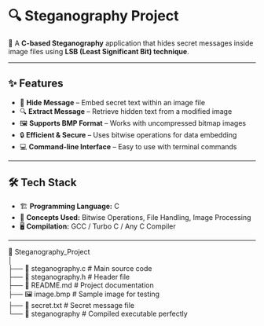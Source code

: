 # 🔍 Steganography Project  

🚀 A **C-based Steganography** application that hides secret messages inside image files using **LSB (Least Significant Bit) technique**.  

---

## ✨ Features  
- 📝 **Hide Message** – Embed secret text within an image file  
- 🔍 **Extract Message** – Retrieve hidden text from a modified image  
- 🖼️ **Supports BMP Format** – Works with uncompressed bitmap images  
- 🔒 **Efficient & Secure** – Uses bitwise operations for data embedding  
- 💻 **Command-line Interface** – Easy to use with terminal commands  

---

## 🛠 Tech Stack  
- 🏗 **Programming Language:** C  
- 🔢 **Concepts Used:** Bitwise Operations, File Handling, Image Processing  
- 🖥 **Compilation:** GCC / Turbo C / Any C Compiler  

---
📂 Steganography_Project  
│  
├── 📄 steganography.c   # Main source code  
├── 📄 steganography.h   # Header file  
├── 📄 README.md         # Project documentation  
├── 🖼 image.bmp         # Sample image for testing  
├── 📝 secret.txt        # Secret message file  
└── 🔹 steganography     # Compiled executable perfectly

